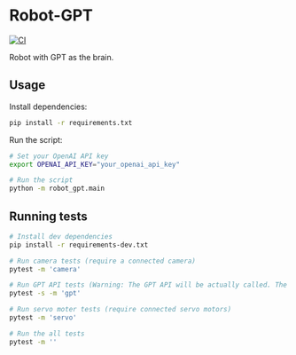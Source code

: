 # Robot-GPT

[![CI](https://github.com/bioerrorlog/robot-gpt/actions/workflows/ci.yml/badge.svg)](https://github.com/bioerrorlog/robot-gpt/actions/workflows/ci.yml)

Robot with GPT as the brain.

## Usage
Install dependencies:
```sh
pip install -r requirements.txt
```

Run the script:
```sh
# Set your OpenAI API key
export OPENAI_API_KEY="your_openai_api_key"

# Run the script
python -m robot_gpt.main
```

## Running tests
```sh
# Install dev dependencies
pip install -r requirements-dev.txt

# Run camera tests (require a connected camera)
pytest -m 'camera'

# Run GPT API tests (Warning: The GPT API will be actually called. The API Key is required.)
pytest -s -m 'gpt'

# Run servo moter tests (require connected servo motors)
pytest -m 'servo'

# Run the all tests
pytest -m ''
```
